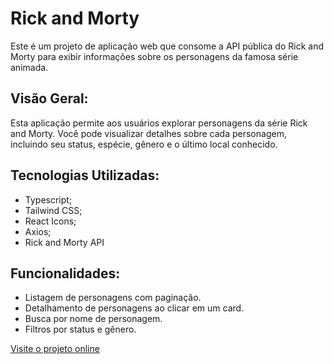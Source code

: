# Rick and Morty

Este é um projeto de aplicação web que consome a API pública do Rick and Morty para exibir informações sobre os personagens da famosa série animada.

## Visão Geral:

Esta aplicação permite aos usuários explorar personagens da série Rick and Morty. Você pode visualizar detalhes sobre cada personagem, incluindo seu status, espécie, gênero e o último local conhecido.

## Tecnologias Utilizadas:

- Typescript;
- Tailwind CSS;
- React Icons;
- Axios;
- Rick and Morty API

## Funcionalidades:

- Listagem de personagens com paginação.
- Detalhamento de personagens ao clicar em um card.
- Busca por nome de personagem.
- Filtros por status e gênero.


[Visite o projeto online](https://rick-and-morty-app-zeta-ashy.vercel.app/)
